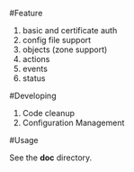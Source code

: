 #Feature

1. basic and certificate auth
1. config file support
1. objects (zone support)
1. actions
1. events
1. status

#Developing

1. Code cleanup
1. Configuration Management

#Usage

See the **doc** directory.
